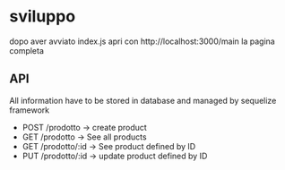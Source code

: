 # sviluppo

dopo aver avviato index.js
apri con http://localhost:3000/main la pagina completa


## API
All information have to be stored in database and managed by sequelize framework

* POST /prodotto -> create product
* GET /prodotto -> See all products
* GET /prodotto/:id -> See product defined by ID
* PUT /prodotto/:id -> update product defined by ID

